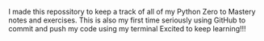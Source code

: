 I made this repossitory to keep a track of all of my Python Zero to Mastery notes and exercises.
This is also my first time seriously using GitHub to commit and push my code using my terminal
Excited to keep learning!!!
